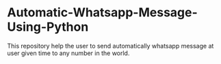 # Automatic-Whatsapp-Message-Using-Python
This repository help the user to send automatically whatsapp message at user given time  to any number in the world.
